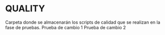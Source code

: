 # QUALITY
Carpeta donde se almacenarán los scripts de calidad que se realizan en la fase de pruebas.
Prueba de cambio 1
Prueba de cambio 2
